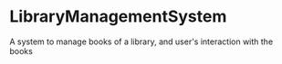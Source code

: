 # LibraryManagementSystem
A system to manage books of a library, and user's interaction with the books 
